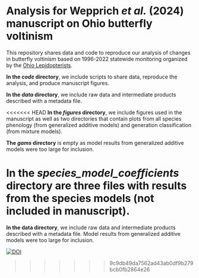 # Analysis for Wepprich *et al.* (2024) manuscript on Ohio butterfly voltinism

This repository shares data and code to reproduce our analysis of changes in butterfly voltinism based on 1996-2022 statewide monitoring organized by the [Ohio Lepidopterists](https://www.ohiolepidopterists.org/).

**In the *code* directory**, we include scripts to share data, reproduce the analysis, and produce manuscript figures.

**In the *data* directory**, we include raw data and intermediate products described with a metadata file. 

<<<<<<< HEAD
**In the *figures* directory**, we include figures used in the manuscript as well as two directories that contain plots from all species phenology (from generalized additive models) and generation classification (from mixture models).

**The *gams* directory** is empty as model results from generalized additive models were too large for inclusion.

**In the *species_model_coefficients* directory** are three files with results from the species models (not included in manuscript).
=======
**In the data directory**, we include raw data and intermediate products described with a metadata file. 
Model results from generalized additive models were too large for inclusion.

[![DOI](https://zenodo.org/badge/746868950.svg)](https://zenodo.org/doi/10.5281/zenodo.10607626)
>>>>>>> 9c9db49da7562ad43ab0df9b279bcb0fb2864e26
